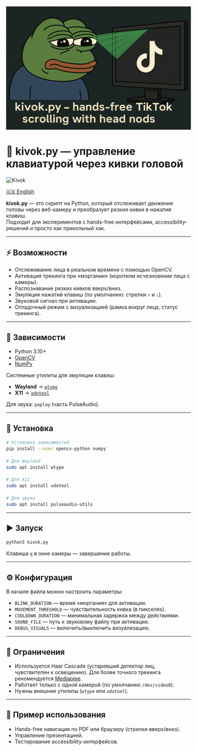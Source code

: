 ![kivok banner](banner.png)

# 🎥 kivok.py — управление клавиатурой через кивки головой
![Kivok](https://img.shields.io/badge/Kivok-Менеджер%20сетевых%20блокировок-660000?style=for-the-badge&labelColor=330000)

[🇬🇧 English](README.md)

**kivok.py** — это скрипт на Python, который отслеживает движения головы через веб-камеру и преобразует резкие кивки в нажатия клавиш.  
Подходит для экспериментов с hands-free интерфейсами, accessibility-решений и просто как прикольный хак.

---

## ⚡ Возможности
- Отслеживание лица в реальном времени с помощью OpenCV.  
- Активация трекинга при «моргании» (коротком исчезновении лица с камеры).  
- Распознавание резких кивков вверх/вниз.  
- Эмуляция нажатий клавиш (по умолчанию: стрелки `↑` и `↓`).  
- Звуковой сигнал при активации.  
- Отладочный режим с визуализацией (рамка вокруг лица, статус трекинга).  

---

## 🔧 Зависимости
- Python 3.10+  
- [OpenCV](https://pypi.org/project/opencv-python/)  
- [NumPy](https://numpy.org/)  

Системные утилиты для эмуляции клавиш:  
- **Wayland** → [`wtype`](https://github.com/atx/wtype)  
- **X11** → [`xdotool`](https://www.semicomplete.com/projects/xdotool/)  

Для звука: `paplay` (часть PulseAudio).  

---

## 🚀 Установка
```bash
# Установка зависимостей
pip install --user opencv-python numpy

# Для Wayland
sudo apt install wtype

# Для X11
sudo apt install xdotool

# Для звука
sudo apt install pulseaudio-utils
````

---

## ▶️ Запуск

```bash
python3 kivok.py
```

Клавиша `q` в окне камеры — завершение работы.

---

## ⚙️ Конфигурация

В начале файла можно настроить параметры:

* `BLINK_DURATION` — время «моргания» для активации.
* `MOVEMENT_THRESHOLD` — чувствительность кивка (в пикселях).
* `COOLDOWN_DURATION` — минимальная задержка между действиями.
* `SOUND_FILE` — путь к звуковому файлу при активации.
* `DEBUG_VISUALS` — включить/выключить визуализацию.

---

## 🧩 Ограничения

* Используется Haar Cascade (устаревший детектор лиц, чувствителен к освещению). Для более точного трекинга рекомендуется [Mediapipe](https://developers.google.com/mediapipe).
* Работает только с одной камерой (по умолчанию `/dev/video0`).
* Нужны внешние утилиты (`wtype` или `xdotool`).

---

## 📌 Пример использования

* Hands-free навигация по PDF или браузеру (стрелки вверх/вниз).
* Управление презентацией.
* Тестирование accessibility-интерфейсов.
